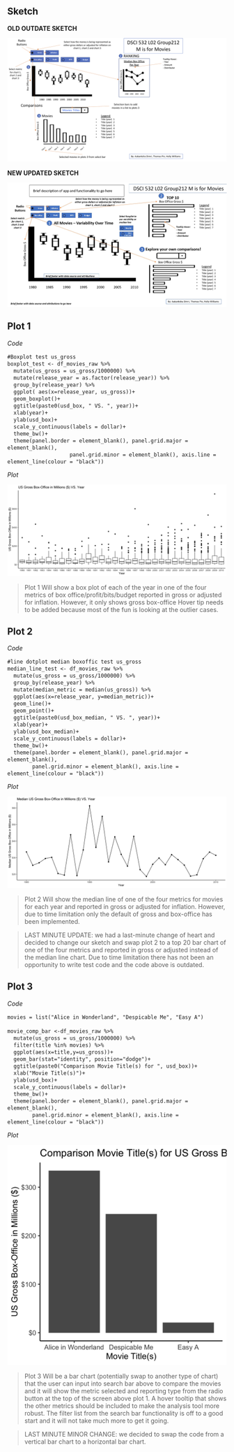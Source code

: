 ## Sketch

**OLD OUTDATE SKETCH**

![](img/dashboard_schematic_movies.png)


**NEW UPDATED SKETCH**

![](img/movies_dash2.jpg)

## Plot 1

*Code*
```
#Boxplot test us_gross 
boxplot_test <- df_movies_raw %>% 
  mutate(us_gross = us_gross/1000000) %>% 
  mutate(release_year = as.factor(release_year)) %>% 
  group_by(release_year) %>%
  ggplot( aes(x=release_year, us_gross))+
  geom_boxplot()+
  ggtitle(paste0(usd_box, " VS. ", year))+
  xlab(year)+
  ylab(usd_box)+
  scale_y_continuous(labels = dollar)+
  theme_bw()+ 
  theme(panel.border = element_blank(), panel.grid.major = element_blank(),
                    panel.grid.minor = element_blank(), axis.line = element_line(colour = "black"))
```

*Plot*

![](img/test_boxplot.png)



>Plot 1 Will show a box plot of each of the year in one of the four metrics of box office/profit/bits/budget reported in gross or adjusted for inflation. However, it only shows gross box-office Hover tip needs to be added because most of the fun is looking at the outlier cases. 

## Plot 2

*Code*

```
#line dotplot median boxoffic test us_gross 
median_line_test <- df_movies_raw %>% 
  mutate(us_gross = us_gross/1000000) %>% 
  group_by(release_year) %>%
  mutate(median_metric = median(us_gross)) %>% 
  ggplot(aes(x=release_year, y=median_metric))+
  geom_line()+
  geom_point()+
  ggtitle(paste0(usd_box_median, " VS. ", year))+
  xlab(year)+
  ylab(usd_box_median)+
  scale_y_continuous(labels = dollar)+
  theme_bw()+ 
  theme(panel.border = element_blank(), panel.grid.major = element_blank(),
        panel.grid.minor = element_blank(), axis.line = element_line(colour = "black"))
```

*Plot*

![](img/test_med_line_plot.png)

>Plot 2 Will show the median line of one of the four metrics for movies for each year and reported in gross or adjusted for inflation. However, due to time limitation only the default of gross and box-office has been implemented. 

>LAST MINUTE UPDATE: we had a last-minute change of heart and decided to change our sketch and swap plot 2 to a top 20 bar chart of one of the four metrics and reported in gross or adjusted instead of the median line chart. Due to time limitation there has not been an opportunity to write test code and the code above is outdated.  

## Plot 3

*Code*

```
movies = list("Alice in Wonderland", "Despicable Me", "Easy A")

movie_comp_bar <-df_movies_raw %>% 
  mutate(us_gross = us_gross/1000000) %>% 
  filter(title %in% movies) %>% 
  ggplot(aes(x=title,y=us_gross))+
  geom_bar(stat="identity", position="dodge")+
  ggtitle(paste0("Comparison Movie Title(s) for ", usd_box))+
  xlab("Movie Title(s)")+
  ylab(usd_box)+
  scale_y_continuous(labels = dollar)+
  theme_bw()+ 
  theme(panel.border = element_blank(), panel.grid.major = element_blank(),
        panel.grid.minor = element_blank(), axis.line = element_line(colour = "black"))

```
*Plot*

![](img/test_movie_comp_bar.png)

>Plot 3 Will be a bar chart (potentially swap to another type of chart) that the user can input into search bar above to compare the movies and it will show the metric selected and reporting type from the radio button at the top of the screen above plot 1. A hover tooltip that shows the other metrics should be included to make the analysis tool more robust. The filter list from the search bar functionality is off to a good start and it will not take much more to get it going. 

>LAST MINUTE MINOR CHANGE: we decided to swap the code from a vertical bar chart to a horizontal bar chart.  
